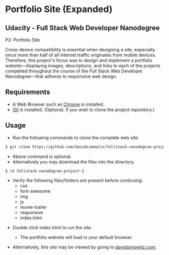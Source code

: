 Portfolio Site (Expanded)
============================================


Udacity - Full Stack Web Developer Nanodegree
---------------------------------------------
P2: Portfolio Site

Cross-device compatibility is essential when designing a site, especially since more than half of all internet traffic originates from mobile devices. Therefore, this project's focus was to design and implement a portfolio website—displaying images, descriptions, and links to each of the projects completed throughout the course of the Full Stack Web Developer Nanodegree—that adheres to responsive web design.


Requirements
------------

+ A Web Browser such as [Chrome](https://www.google.com/chrome/browser/) is installed.
+ [Git](https://git-scm.com/downloads) is installed.
  (Optional, if you wish to clone the project repository.)


Usage
-----

* Run the following commands to clone the complete web site.

```bash
$ git clone https://github.com/davidsimowitz/fullstack-nanodegree-project-2.git
```
  + Above command is optional.
  + Alternatively you may download the files into the directory.

```bash
$ cd fullstack-nanodegree-project-2
```
  + Verify the following files/folders are present before continuing:
    * css
    * font-awesome
    * img
    * js
    * movie-trailer
    * responsive
    * index.html


* Double click index.html to run the site.

  + The portfolio website will load in your default browser.

* Alternatively, this site may be viewed by going to [davidsimowitz.com](http://www.davidsimowitz.com/).

